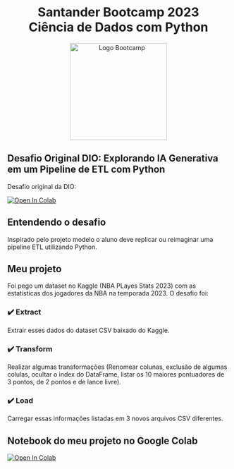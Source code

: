 <div align="center">
<h1>Santander Bootcamp 2023 <br> Ciência de Dados com Python</h1>
<img src="https://hermes.dio.me/tracks/03253ff0-95b9-4904-84e7-2063e9d6cb26.png" alt="Logo Bootcamp" width="220">
</div>

##  Desafio Original DIO: Explorando IA Generativa em um Pipeline de ETL com Python
Desafio original da DIO:

<a target="_blank" href="https://colab.research.google.com/drive/1SF_Q3AybFPozCcoFBptDSFbMk-6IVGF-?usp=sharing#scrollTo=k5fA5OrXt1a3">
  <img src="https://colab.research.google.com/assets/colab-badge.svg" alt="Open In Colab"/>
</a>

## Entendendo o desafio
Inspirado pelo projeto modelo o aluno deve replicar ou reimaginar uma pipeline ETL utilizando Python.

## Meu projeto
Foi pego um dataset no Kaggle (NBA PLayes Stats 2023) com as estatisticas dos jogadores da NBA na temporada 2023. O desafio foi:

### :heavy_check_mark: Extract
Extrair esses dados do dataset CSV baixado do Kaggle.

### :heavy_check_mark: Transform
Realizar algumas transformações (Renomear colunas, exclusão de algumas colulas, ocultar o index do DataFrame, listar os 10 maiores pontuadores de 3 pontos, de 2 pontos e de lance livre).

### :heavy_check_mark: Load
 Carregar essas informações listadas em 3 novos arquivos CSV diferentes.

## Notebook do meu projeto no Google Colab
<a target="_blank" href="https://colab.research.google.com/github/andrepinhofig/Santander-Bootcamp-2023_ETL_com_Python/blob/main/NBA_Players_Stats_ETL_Python.ipynb">
  <img src="https://colab.research.google.com/assets/colab-badge.svg" alt="Open In Colab"/>
</a>
